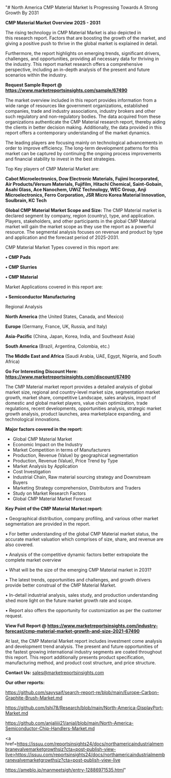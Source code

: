 "# North America CMP Material Market Is Progressing Towards A Strong Growth By 2031

<Strong> CMP Material Market Overview 2025 - 2031</strong>

The rising technology in CMP Material Market is also depicted in this research report. Factors that are boosting the growth of the market, and giving a positive push to thrive in the global market is explained in detail.

Furthermore, the report highlights on emerging trends, significant drivers, challenges, and opportunities, providing all necessary data for thriving in the industry. This report market research offers a comprehensive perspective, including an in-depth analysis of the present and future scenarios within the industry.

<strong>Request Sample Report @ <a href=https://www.marketreportsinsights.com/sample/67490>https://www.marketreportsinsights.com/sample/67490</a></strong>

The market overview included in this report provides information from a wide range of resources like government organizations, established companies, trade and industry associations, industry brokers and other such regulatory and non-regulatory bodies. The data acquired from these organizations authenticate the CMP Material research report, thereby aiding the clients in better decision making. Additionally, the data provided in this report offers a contemporary understanding of the market dynamics.

The leading players are focusing mainly on technological advancements in order to improve efficiency. The long-term development patterns for this market can be captured by continuing the ongoing process improvements and financial stability to invest in the best strategies.

Top Key players of CMP Material Market are:

<strong>Cabot Microelectronics, Dow Electronic Materials, Fujimi Incorporated, Air Products/Versum Materials, Fujifilm, Hitachi Chemical, Saint-Gobain, Asahi Glass, Ace Nanochem, UWiZ Technology, WEC Group, Anji Microelectronics, Ferro Corporation, JSR Micro Korea Material Innovation, Soulbrain, KC Tech</strong>

<strong><b>Global CMP Material Market Scope and Size:</b></strong>
The CMP Material market is declared segment by company, region (country), type, and application. Players, stakeholders, and other participants in the global CMP Material market will gain the market scope as they use the report as a powerful resource. The segmental analysis focuses on revenue and product by type and application and the forecast period of 2025-2031.

CMP Material Market Types covered in this report are:

<strong>• CMP Pads

• CMP Slurries

• CMP Material</strong>

Market Applications covered in this report are:

<strong>• Semiconductor Manufacturing</strong> 

Regional Analysis

<strong>North America</strong> (the United States, Canada, and Mexico)

<strong>Europe</strong> (Germany, France, UK, Russia, and Italy)

<strong>Asia-Pacific</strong> (China, Japan, Korea, India, and Southeast Asia)

<strong>South America</strong> (Brazil, Argentina, Colombia, etc.)

<strong>The Middle East and Africa</strong> (Saudi Arabia, UAE, Egypt, Nigeria, and South Africa)

<strong>Go For Interesting Discount Here: <a href=https://www.marketreportsinsights.com/discount/67490>https://www.marketreportsinsights.com/discount/67490</a></strong>

The CMP Material market report provides a detailed analysis of global market size, regional and country-level market size, segmentation market growth, market share, competitive Landscape, sales analysis, impact of domestic and global market players, value chain optimization, trade regulations, recent developments, opportunities analysis, strategic market growth analysis, product launches, area marketplace expanding, and technological innovations.

<strong><b>Major factors covered in the report:</b></strong>
<ul>
  <li>Global CMP Material Market </li>
  <li>Economic Impact on the Industry</li>
  <li>Market Competition in terms of Manufacturers</li>
  <li>Production, Revenue (Value) by geographical segmentation</li>
  <li>Production, Revenue (Value), Price Trend by Type</li>
  <li>Market Analysis by Application</li>
  <li>Cost Investigation</li>
  <li>Industrial Chain, Raw material sourcing strategy and Downstream Buyers</li>
  <li>Marketing Strategy comprehension, Distributors and Traders</li>
  <li>Study on Market Research Factors</li>
  <li>Global CMP Material Market Forecast</li>
</ul>

<strong><b>Key Point of the CMP Material Market report:</b></strong>

• Geographical distribution, company profiling, and various other market segmentation are provided in the report.

• For better understanding of the global CMP Material market status, the accurate market valuation which comprises of size, share, and revenue are also covered.

• Analysis of the competitive dynamic factors better extrapolate the complete market overview

• What will be the size of the emerging CMP Material market in 2031?

• The latest trends, opportunities and challenges, and growth drivers provide better construal of the CMP Material Market.

• In-detail industrial analysis, sales study, and production understanding shed more light on the future market growth rate and scope.

• Report also offers the opportunity for customization as per the customer request.

<strong><b>View Full Report @ <a href=https://www.marketreportsinsights.com/industry-forecast/cmp-material-market-growth-and-size-2021-67490>https://www.marketreportsinsights.com/industry-forecast/cmp-material-market-growth-and-size-2021-67490</a></b></strong>


At last, the CMP Material Market report includes investment come analysis and development trend analysis. The present and future opportunities of the fastest growing international industry segments are coated throughout this report. This report additionally presents product specification, manufacturing method, and product cost structure, and price structure.

<strong>Contact Us:</strong>
sales@marketreportsinsights.com

<strong>Our other reports:</strong>

<a href=https://github.com/sayysaif/search-report-re/blob/main/Europe-Carbon-Graphite-Brush-Market.md>https://github.com/sayysaif/search-report-re/blob/main/Europe-Carbon-Graphite-Brush-Market.md</a>

<a href=https://github.com/Ishi78/Research/blob/main/North-America-DisplayPort-Market.md>https://github.com/Ishi78/Research/blob/main/North-America-DisplayPort-Market.md</a>

<a href=https://github.com/anjaliiii21/anjal/blob/main/North-America-Semiconductor-Chip-Handlers-Market.md>https://github.com/anjaliiii21/anjal/blob/main/North-America-Semiconductor-Chip-Handlers-Market.md</a>

<a href=https://issuu.com/reportsinsights24/docs/northamericaindustrialmembranevalvemarketgrowthsiz?cta=post-publish-view-live>https://issuu.com/reportsinsights24/docs/northamericaindustrialmembranevalvemarketgrowthsiz?cta=post-publish-view-live</a>

<a href=https://ameblo.jp/manmeetsigh/entry-12886971535.html>https://ameblo.jp/manmeetsigh/entry-12886971535.html</a>"

